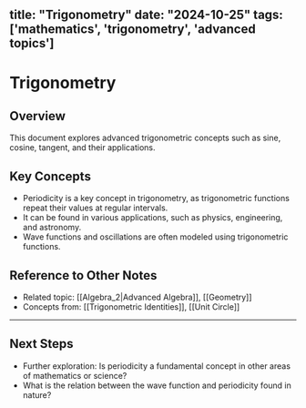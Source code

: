 title: "Trigonometry"
date: "2024-10-25"
tags: ['mathematics', 'trigonometry', 'advanced topics']
---

# Trigonometry

## Overview

This document explores advanced trigonometric concepts such as sine, cosine, tangent, and their applications.

## Key Concepts

- Periodicity is a key concept in trigonometry, as trigonometric functions repeat their values at regular intervals.
- It can be found in various applications, such as physics, engineering, and astronomy.
- Wave functions and oscillations are often modeled using trigonometric functions.
  
## Reference to Other Notes

- Related topic: [[Algebra_2|Advanced Algebra]], [[Geometry]]
- Concepts from: [[Trigonometric Identities]], [[Unit Circle]]
---

## Next Steps

- Further exploration: Is periodicity a fundamental concept in other areas of mathematics or science?
- What is the relation between the wave function and periodicity found in nature?